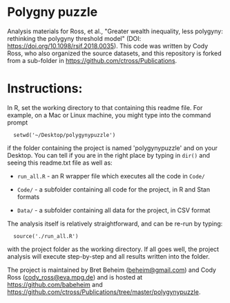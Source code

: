 Polygny puzzle
============

Analysis materials for Ross, et al., "Greater wealth inequality, less polygyny: rethinking the polygyny threshold model" (DOI: https://doi.org/10.1098/rsif.2018.0035). This code was written by Cody Ross, who also organized the source datasets, and this repository is forked from a sub-folder in https://github.com/ctross/Publications.

# Instructions:

In R, set the working directory to that containing this readme file. For example, on a Mac or Linux machine, you might type into the command prompt

```
  setwd('~/Desktop/polygynypuzzle')
```

if the folder containing the project is named 'polygynypuzzle' and on your Desktop. You can tell if you are in the right place by typing in `dir()` and seeing this readme.txt file as well as:

- `run_all.R` - an R wrapper file which executes all the code in `Code/`

- `Code/` - a subfolder containing all code for the project, in R and Stan formats

- `Data/` - a subfolder containing all data for the project, in CSV format

The analysis itself is relatively straightforward, and can be re-run by typing:

```
  source('./run_all.R')
```

with the project folder as the working directory. If all goes well, the project analysis will execute step-by-step and all results written into the folder.

The project is maintained by Bret Beheim (beheim@gmail.com) and Cody Ross (cody_ross@eva.mpg.de) and is hosted at https://github.com/babeheim and https://github.com/ctross/Publications/tree/master/polygynypuzzle.

